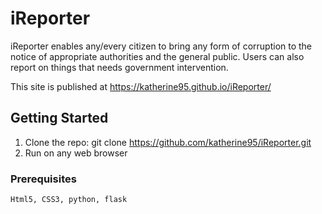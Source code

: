 # iReporter
iReporter enables any/every citizen to bring any form of corruption to the notice of appropriate authorities and the general public. Users can also report on things that needs government intervention.

This site is published at https://katherine95.github.io/iReporter/

## Getting Started

1. Clone the repo:
    git clone https://github.com/katherine95/iReporter.git
2. Run on any web browser    


### Prerequisites

```
Html5, CSS3, python, flask
```
